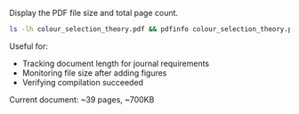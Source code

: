 Display the PDF file size and total page count.

```bash
ls -lh colour_selection_theory.pdf && pdfinfo colour_selection_theory.pdf | grep Pages
```

Useful for:
- Tracking document length for journal requirements
- Monitoring file size after adding figures
- Verifying compilation succeeded

Current document: ~39 pages, ~700KB

